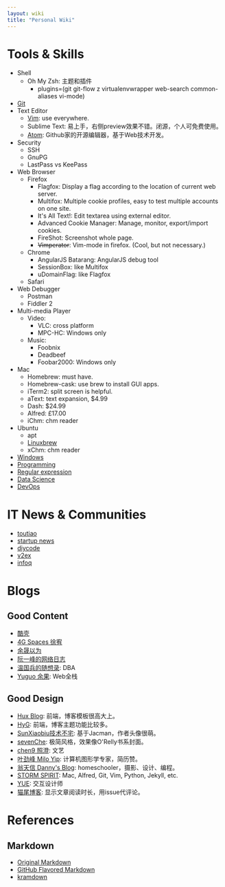 ```yaml
---
layout: wiki
title: "Personal Wiki"
---
```


# Tools & Skills

* Shell
    * Oh My Zsh: 主题和插件
        * plugins=(git git-flow z virtualenvwrapper web-search common-aliases vi-mode)
* [Git](git/)
* Text Editor
    * [Vim](vim/): use everywhere.
    * Sublime Text: 易上手，右侧preview效果不错。闭源，个人可免费使用。
    * [Atom](https://atom.io/): Github家的开源编辑器，基于Web技术开发。
* Security
    * SSH
    * GnuPG
    * LastPass vs KeePass
* Web Browser
    * Firefox
        * Flagfox: Display a flag according to the location of current web server.
        * Multifox: Multiple cookie profiles, easy to test multiple accounts on one site.
        * It's All Text!: Edit textarea using external editor.
        * Advanced Cookie Manager: Manage, monitor, export/import cookies.
        * FireShot: Screenshot whole page.
        * ~~Vimperator~~: Vim-mode in firefox. (Cool, but not necessary.)
    * Chrome
        * AngularJS Batarang: AngularJS debug tool
        * SessionBox: like Multifox
        * uDomainFlag: like Flagfox
    * Safari
* Web Debugger
    * Postman
    * Fiddler 2
* Multi-media Player
    * Video:
        * VLC: cross platform
        * MPC-HC: Windows only
    * Music:
        * Foobnix
        * Deadbeef
        * Foobar2000: Windows only
* Mac
    * Homebrew: must have.
    * Homebrew-cask: use brew to install GUI apps.
    * iTerm2: split screen is helpful.
    * aText: text expansion, $4.99
    * Dash: $24.99
    * Alfred: £17.00
    * iChm: chm reader
* Ubuntu
    * apt
    * [Linuxbrew](http://linuxbrew.sh/)
    * xChm: chm reader
* [Windows](windows/)
* [Programming](programming/)
* [Regular expression](regex/)
* [Data Science](data-science/)
* [DevOps](devops/)


# IT News & Communities

* [toutiao](https://toutiao.io/)
* [startup news](http://news.dbanotes.net/)
* [diycode](https://www.diycode.cc/)
* [v2ex](https://www.v2ex.com/)
* [infoq](http://www.infoq.com/)


# Blogs

## Good Content

* [酷壳](http://coolshell.cn/)
* [4G Spaces 徐宥](http://blog.youxu.info/)
* [余晟以为](http://www.luanxiang.org/blog/)
* [阮一峰的网络日志](http://www.ruanyifeng.com/blog/)
* [温国兵的随想录](https://dbarobin.com/): DBA
* [Yuguo 余果](https://yuguo.us/): Web全栈

## Good Design

* [Hux Blog](https://huangxuan.me/): 前端，博客模板很高大上。
* [HyG](https://gaohaoyang.github.io/): 前端，博客主题功能比较多。
* [SunXiaobiu技术不宅](http://sunxiaobiu.github.io/): 基于Jacman，作者头像很萌。
* [sevenChe](http://blog.sevenche.com/): 极简风格，效果像O'Relly书系封面。
* [chen9 照澄](http://www.chen9.info/): 文艺
* [叶劲峰 Milo Yip](http://miloyip.com/cv/): 计算机图形学专家，简历赞。
* [翁天信 Danny's Blog](http://blog.dandyweng.com/): homeschooler，摄影、设计、编程。
* [STORM SPIRIT](http://wulfric.me/): Mac, Alfred, Git, Vim, Python, Jekyll, etc.
* [YUE](https://tengyue.me/): 交互设计师
* [猫尾博客](https://cattail.me/): 显示文章阅读时长，用issue代评论。


# References

## Markdown

* [Original Markdown](http://daringfireball.net/projects/markdown/syntax)
* [GitHub Flavored Markdown](https://guides.github.com/features/mastering-markdown/)
* [kramdown](https://kramdown.gettalong.org/quickref.html)
